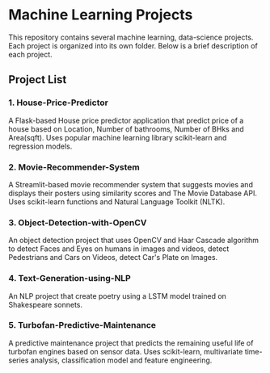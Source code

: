 # Machine Learning Projects

This repository contains several machine learning, data-science projects. Each project is organized into its own folder. Below is a brief description of each project.

## Project List

### 1. House-Price-Predictor
A Flask-based House price predictor application that predict price of a house based on Location, Number of bathrooms, Number of BHks and Area(sqft). Uses popular machine learning library scikit-learn and regression models.

### 2. Movie-Recommender-System
A Streamlit-based movie recommender system that suggests movies and displays their posters using similarity scores and The Movie Database API. Uses scikit-learn functions and Natural Language Toolkit (NLTK).

### 3. Object-Detection-with-OpenCV
An object detection project that uses OpenCV and Haar Cascade algorithm to detect Faces and Eyes on humans in images and videos, detect Pedestrians and Cars on Videos, detect Car's Plate on Images.

### 4. Text-Generation-using-NLP
An NLP project that create poetry using a LSTM model trained on Shakespeare sonnets.

### 5. Turbofan-Predictive-Maintenance
A predictive maintenance project that predicts the remaining useful life of turbofan engines based on sensor data. Uses scikit-learn, multivariate time-series analysis, classification model and feature engineering.

